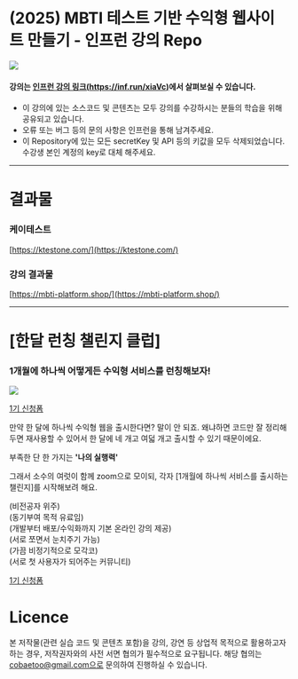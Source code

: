 # (2025) MBTI 테스트 기반 수익형 웹사이트 만들기 - 인프런 강의 Repo

[![](https://cdn.inflearn.com/public/courses/335011/cover/bb9004df-951a-484b-b8fb-a99486dfbca2/335011.png)](https://inf.run/xiaVc)

#### 강의는 [인프런 강의 링크(https://inf.run/xiaVc)](https://inf.run/xiaVc)에서 살펴보실 수 있습니다.

- 이 강의에 있는 소스코드 및 콘텐츠는 모두 강의를 수강하시는 분들의 학습을 위해 공유되고 있습니다.
- 오류 또는 버그 등의 문의 사항은 인프런을 통해 남겨주세요.
- 이 Repository에 있는 모든 secretKey 및 API 등의 키값을 모두 삭제되었습니다. 수강생 본인 계정의 key로 대체 해주세요.

---

# 결과물

### 케이테스트

[https://ktestone.com/](https://ktestone.com/)

### 강의 결과물

[https://mbti-platform.shop/](https://mbti-platform.shop/)

---

# [한달 런칭 챌린지 클럽]

### 1개월에 하나씩 어떻게든 수익형 서비스를 런칭해보자!

[![](https://cdn.maily.so/agujo6td01uwtymyunyihvbtctdc)](https://forms.gle/vFkfeqHAs5y8Khbr5)

[1기 신청폼](https://forms.gle/vFkfeqHAs5y8Khbr5)

만약 한 달에 하나씩 수익형 웹을 출시한다면?
말이 안 되죠.
왜냐하면 코드만 잘 정리해 두면 재사용할 수 있어서 한 달에 네 개고 여덟 개고 출시할 수 있기 때문이에요.

부족한 단 한 가지는
**'나의 실행력'**

그래서 소수의 여럿이 함께 zoom으로 모이되,
각자 [1개월에 하나씩 서비스를 출시하는 챌린지]를 시작해보려 해요.

(비전공자 위주)<br>
(동기부여 목적 유료임)<br>
(개발부터 배포/수익화까지 기본 온라인 강의 제공)<br>
(서로 쪼면서 눈치주기 가능)<br>
(가끔 비정기적으로 모각코)<br>
(서로 첫 사용자가 되어주는 커뮤니티)<br>

[1기 신청폼](https://forms.gle/vFkfeqHAs5y8Khbr5)

# Licence

본 저작물(관련 실습 코드 및 콘텐츠 포함)을 강의, 강연 등 상업적 목적으로 활용하고자 하는 경우, 저작권자와의 사전 서면 협의가 필수적으로 요구됩니다. 해당 협의는 cobaetoo@gmail.com으로 문의하여 진행하실 수 있습니다.
